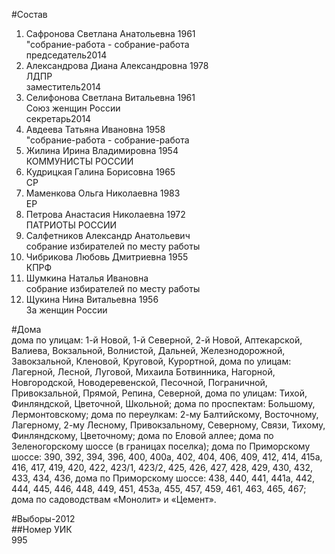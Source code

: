 #Состав  
1. Сафронова Светлана Анатольевна 1961  
    "собрание-работа - собрание-работа  
    председатель2014  
2. Александрова Диана Александровна 1978  
    ЛДПР  
    заместитель2014  
3. Селифонова Светлана Витальевна 1961  
    Союз женщин России  
    секретарь2014  
4. Авдеева Татьяна Ивановна 1958  
    "собрание-работа - собрание-работа  
5. Жилина Ирина Владимировна 1954  
    КОММУНИСТЫ РОССИИ  
6. Кудрицкая Галина Борисовна 1965  
    СР  
7. Маменкова Ольга Николаевна 1983  
    ЕР  
8. Петрова Анастасия Николаевна 1972  
    ПАТРИОТЫ РОССИИ  
9. Салфетников Александр Анатольевич  
    собрание избирателей по месту работы  
10. Чибрикова Любовь Дмитриевна 1955  
    КПРФ  
11. Шумкина Наталья Ивановна  
    собрание избирателей по месту работы  
12. Щукина Нина Витальевна 1956  
    За женщин России  
  
#Дома  
дома по улицам: 1-й Новой, 1-й Северной, 2-й Новой, Аптекарской, Валиева,  Вокзальной, Волнистой, Дальней, Железнодорожной, Завокзальной, Кленовой, Круговой, Курортной, дома по улицам: Лагерной, Лесной, Луговой, Михаила Ботвинника, Нагорной, Новгородской, Новодеревенской, Песочной, Пограничной, Привокзальной, Прямой,  Репина, Северной,  дома по улицам: Тихой, Финляндской, Цветочной, Школьной; дома по  проспектам: Большому, Лермонтовскому; дома по переулкам: 2-му Балтийскому, Восточному, Лагерному, 2-му Лесному, Привокзальному, Северному, Связи, Тихому, Финляндскому, Цветочному; дома по Еловой аллее; дома по Зеленогорскому шоссе (в границах поселка); дома по Приморскому шоссе: 390, 392, 394, 396, 400, 400а, 402, 404, 406, 409, 412, 414, 415а, 416, 417, 419, 420, 422, 423/1, 423/2, 425, 426, 427, 428, 429, 430, 432, 433, 434, 436,  дома по Приморскому шоссе: 438, 440, 441, 441а, 442, 444, 445, 446, 448, 449, 451, 453а, 455, 457, 459, 461, 463, 465, 467; дома по садоводствам «Монолит» и «Цемент».  
  
#Выборы-2012  
##Номер УИК  
995  
